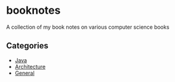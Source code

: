 # booknotes
A collection of my book notes on various computer science books

## Categories
 * [Java](/java)
 * [Architecture](/architecture)
 * [General](./general)
